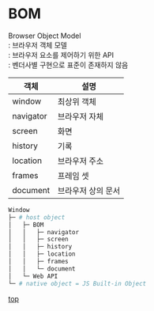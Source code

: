 # BOM  
Browser Object Model   
: 브라우저 객체 모델     
: 브라우저 요소를 제어하기 위한 API    
: 벤더사별 구현으로 표준이 존재하지 않음   


객체 | 설명
---|---
window     | 최상위 객체  
navigator  | 브라우저 자체
screen	   | 화면
history	   | 기록
location   | 브라우저 주소
frames     | 프레임 셋
document   | 브라우저 상의 문서


```bash
Window
├─ # host object     
│   ├─ BOM
│   │   ├─ navigator
│   │   ├─ screen
│   │   ├─ history
│   │   ├─ location
│   │   ├─ frames
│   │   └─ document 
│   └─ Web API   
└─ # native object = JS Built-in Object
```



[top](#)
